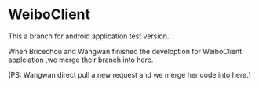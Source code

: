 
# WeiboClient

This a branch for android application test version.

When Bricechou and Wangwan finished the develoption for WeiboClient applciation ,we merge their branch into here.

(PS: Wangwan direct pull a new request and we merge her code into here.)

